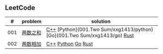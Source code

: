 
## LeetCode


| # | problem | solution |
|---| ------- | -------- |
|   001   | [两数之和](https://leetcode-cn.com/problems/two-sum/description/)          | [C++]()  [Python](001.Two Sum/xxg1413/python)  [Go](001.Two Sum/xxg1413/go)  [Rust]() |
|   002   | [两数相加](https://leetcode-cn.com/problems/add-two-numbers/description/)  | [C++]()  [Python]()  [Go]()  [Rust]() |

